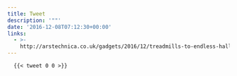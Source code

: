 ```yaml
---
title: Tweet
description: '""'
date: '2016-12-08T07:12:30+00:00'
links:
  - >-
    http://arstechnica.co.uk/gadgets/2016/12/treadmills-to-endless-hallways-tech-has-some-sick-solutions-for-vr-nausea/
---
```


      {{< tweet 0 0 >}}
    
